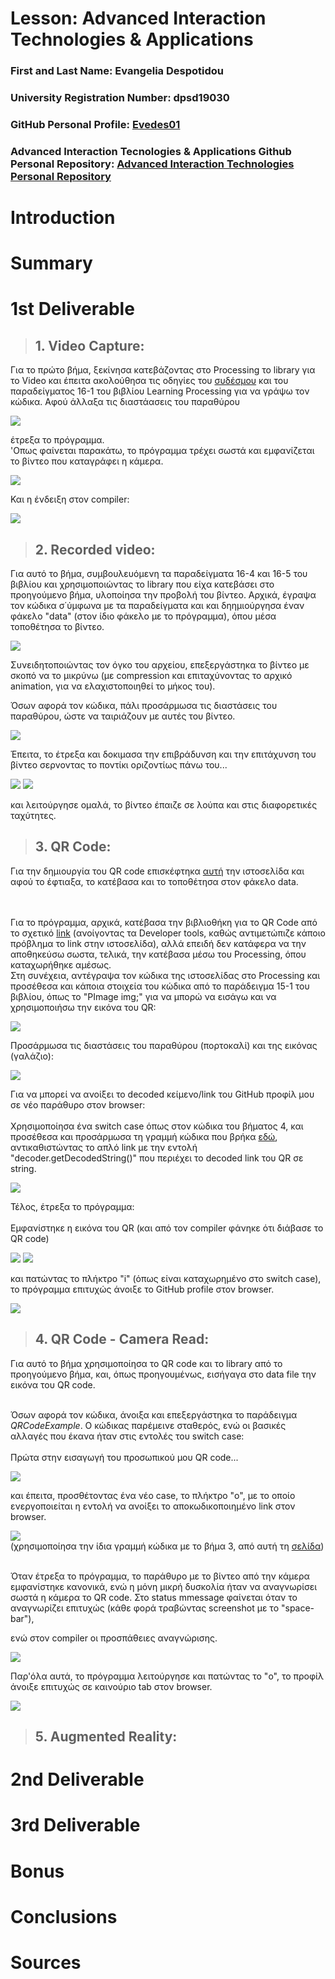 # Lesson: Advanced Interaction Technologies & Applications

### First and Last Name: Evangelia Despotidou
### University Registration Number: dpsd19030
### GitHub Personal Profile: [Evedes01](https://github.com/Evedes01)
### Advanced Interaction Tecnologies & Applications Github Personal Repository: [Advanced Interaction Technologies Personal Repository](https://github.com/Evedes01/Advanced-Interaction-Tecnologies-Applications-Individual-Assignment)

# Introduction

# Summary


# 1st Deliverable
>##  1. Video Capture: 
Για το πρώτο βήμα, ξεκίνησα κατεβάζοντας στο Processing το library για το Video και έπειτα ακολούθησα τις οδηγίες του [συδέσμου](https://processing.org/tutorials/video/#live-video) και του παραδείγματος 16-1 του βιβλίου Learning Processing για να γράψω τον κώδικα. Αφού άλλαξα τις διαστάασεις του παραθύρου

![](Report_materials/step1_1.PNG)

έτρεξα το πρόγραμμα.
<br>'Οπως φαίνεται παρακάτω, το πρόγραμμα τρέχει σωστά και εμφανίζεται το βίντεο που καταγράφει η κάμερα.

![](Report_materials/step1_2.PNG)

Και η ένδειξη στον compiler:

![](Report_materials/step1_dec.PNG)

>##  2. Recorded video: 
Για αυτό το βήμα, συμβουλευόμενη τα παραδείγματα 16-4 και 16-5 του βιβλίου και χρησιμοποιώντας το library που είχα κατεβάσει στο προηγούμενο βήμα, υλοποίησα την προβολή του βίντεο. Αρχικά, έγραψα τον κώδικα σ΄ύμφωνα με τα παραδείγματα και και δηημιούργησα έναν φάκελο "data" (στον ίδιο φάκελο με το πρόγραμμα), όπου μέσα τοποθέτησα το βίντεο. 

![](Report_materials/step2_data.PNG)

Συνειδητοποιώντας τον όγκο του αρχείου, επεξεργάστηκα το βίντεο με σκοπό να το μικρύνω (με compression και επιταχύνοντας το αρχικό animation, για να ελαχιστοποιηθεί το μήκος του).

Όσων αφορά τον κώδικα, πάλι προσάρμωσα τις διαστάσεις του παραθύρου, ώστε να ταιριάζουν με αυτές του βίντεο.

![](Report_materials/step2_1copy.png)

Έπειτα, το έτρεξα και δοκιμασα την επιβράδυνση και την επιτάχυνση του βίντεο σερνοντας το ποντίκι οριζοντίως πάνω του...

![](Report_materials/step2_2.PNG) ![](Report_materials/step2_3.PNG)

και λειτούργησε ομαλά, το βίντεο έπαιζε σε λούπα και στις διαφορετικές ταχύτητες.

>##  3. QR Code:  
Για την δημιουργία του QR code επισκέφτηκα [αυτή](https://www.qrcode-monkey.com/?utm_source=google_c&utm_medium=cpc&utm_campaign=&utm_content=&utm_term=qrcode%20monkey_e&gclid=CjwKCAjw8JKbBhBYEiwAs3sxN6yxfBJHuRFeC35FTpOlhm42mXNSqnNOPvVUIutf8s3RqK6aTZ6WOBoC8PsQAvD_BwE) την ιστοσελίδα και αφού το έφτιαξα, το κατέβασα και το τοποθέτησα στον φάκελο data.

<br><br>Για το πρόγραμμα, αρχικά, κατέβασα την βιβλιοθήκη για το QR Code από το σχετικό [link](https://shiffman.net/p5/qrcode-processing/) (ανοίγοντας τα Developer tools, καθώς αντιμετώπιζε κάποιο πρόβλημα το link στην ιστοσελίδα), αλλά επειδή δεν κατάφερα να την αποθηκεύσω σωστα, τελικά, την κατέβασα μέσω του Processing, όπου καταχωρήθηκε αμέσως.
<br>Στη συνέχεια, αντέγραψα τον κώδικα της ιστοσελίδας στο Processing και προσέθεσα και κάποια στοιχεία του κώδικα από το παράδειγμα 15-1 του βιβλίου, όπως το "PImage img;" για να μπορώ να εισάγω και να χρησιμοποιήσω την εικόνα του QR:

![](Report_materials/step3_1copy.png)

Προσάρμωσα τις διαστάσεις του παραθύρου (πορτοκαλί) και της εικόνας (γαλάζιο):

![](Report_materials/step3_1col.png)

Για να μπορεί να ανοίξει το decoded κείμενο/link του GitHub προφίλ μου σε νέο παράθυρο στον browser:
<br>
<br>Χρησιμοποίησα ένα switch case όπως στον κώδικα του βήματος 4, και προσέθεσα και προσάρμωσα τη γραμμή κώδικα που βρήκα [εδώ](https://processing.org/examples/embeddedlinks.html), αντικαθιστώντας το απλό link με την εντολή "decoder.getDecodedString()" που περιέχει το decoded link του QR σε string.

![](Report_materials/step3_1link.png)

Τέλος, έτρεξα το πρόγραμμα:
<br><br>Εμφανίστηκε η εικόνα του QR (και από τον compiler φάνηκε ότι διάβασε το QR code)

![](Report_materials/step3_2.PNG) ![](Report_materials/step3_dec.PNG)

και πατώντας το πλήκτρο "i" (όπως είναι καταχωρημένο στο switch case), το πρόγραμμα επιτυχώς άνοιξε το GitHub profile στον browser.

![](Report_materials/step3_3.PNG)

>##  4. QR Code - Camera Read: 

Για αυτό το βήμα χρησιμοποίησα το QR code και το library από το προηγούμενο βήμα, και, όπως προηγουμένως, εισήγαγα στο data file την εικόνα του QR code.

<br>Όσων αφορά τον κώδικα, άνοιξα και επεξεργάστηκα το παράδειγμα _QRCodeExample_. Ο κώδικας παρέμεινε σταθερός, ενώ οι βασικές αλλαγές που έκανα ήταν στις εντολές του switch case:
<br><br>
Πρώτα στην εισαγωγή του προσωπικού μου QR code...

![](Report_materials/step4_1.PNG)

και έπειτα, προσθέτοντας ένα νέο case, το πλήκτρο "o", με το οποίο ενεργοποιείται η εντολή να ανοίξει το αποκωδικοποιημένο link στον browser.

![](Report_materials/step4_11.png)
<br>(χρησιμοποίησα την ίδια γραμμή κώδικα με το βήμα 3, από αυτή τη [σελίδα](https://processing.org/examples/embeddedlinks.html))

<br>Όταν έτρεξα το πρόγραμμα, το παράθυρο με το βίντεο από την κάμερα εμφανίστηκε κανονικά, ενώ η μόνη μικρή δυσκολία ήταν να αναγνωρίσει σωστά η κάμερα το QR code. Στο status mmessage φαίνεται όταν το αναγνωρίζει επιτυχώς (κάθε φορά τραβώντας screenshot με το "space-bar"), 



ενώ στον compiler οι προσπάθειες αναγνώρισης.

![](Report_materials/step4_dec.PNG)

Παρ'όλα αυτά, το πρόγραμμα λειτούργησε και πατώντας το "o", το προφίλ άνοιξε επιτυχώς σε καινούριο tab στον browser.

 ![](Report_materials/step4_6.PNG)

>##  5. Augmented Reality:  

# 2nd Deliverable


# 3rd Deliverable 


# Bonus 


# Conclusions


# Sources
